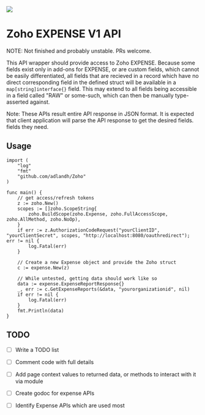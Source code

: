 [![](https://godoc.org/github.com/adlandh/Zoho/expense?status.svg)](http://godoc.org/github.com/adlandh/Zoho/expense)
# Zoho EXPENSE V1 API

NOTE: Not finished and probably unstable. PRs welcome.

This API wrapper should provide access to Zoho EXPENSE. Because some fields exist only in add-ons for EXPENSE, or are custom fields, which cannot be easily differentiated, all fields that are recieved in a record which have no direct corresponding field in the defined struct will be available in a `map[string]interface{}` field. This may extend to all fields being accessible in a field called "RAW" or some-such, which can then be manually type-asserted against.

Note: These APIs result entire API response in JSON format. It is expected that client application will parse the API response to get the desired fields.
 fields they need.

## Usage
    import (
        "log"
        "fmt"
        "github.com/adlandh/Zoho"
    )

    func main() {
        // get access/refresh tokens
        z := zoho.New()
        scopes := []zoho.ScopeString{
            zoho.BuildScope(zoho.Expense, zoho.FullAccessScope, zoho.AllMethod, zoho.NoOp),
        }
        if err := z.AuthorizationCodeRequest("yourClientID", "yourClientSecret", scopes, "http://localhost:8080/oauthredirect"); err != nil {
            log.Fatal(err)
        }

        // Create a new Expense object and provide the Zoho struct
        c := expense.New(z)

        // While untested, getting data should work like so
        data := expense.ExpenseReportResponse{}
        _, err := c.GetExpenseReports(&data, "yourorganizationid", nil)
        if err != nil {
            log.Fatal(err)
        }
        fmt.Println(data)
    }

## TODO

- [ ] Write a TODO list
- [ ] Comment code with full details
- [ ] Add page context values to returned data, or methods to interact with it via module
- [ ] Create godoc for expense APIs
- [ ] Identify Expense APIs which are used most

